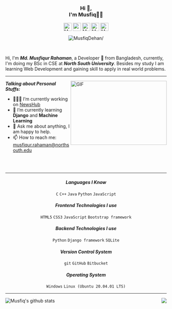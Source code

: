 <h3 align="center">Hi 👋,<br> I'm Musfiq👨‍💻</h3>

<p align="center">
  <a href=https://twitter.com/MusfiqDehan target="blank"><img align="center" src=https://cdn.jsdelivr.net/npm/simple-icons@3.0.1/icons/twitter.svg alt="MusfiqDehan" width="25"   height="25" /></a>
  <a href=https://linkedin.com/in/MusfiqDehan target="blank"><img align="center" src=https://cdn.jsdelivr.net/npm/simple-icons@3.0.1/icons/linkedin.svg alt="rahuldkjain"           width="25" height="25" /></a>
  <a href=https://hackerrank.com/MusfiqDehan target="blank"><img align="center" src=https://cdn.jsdelivr.net/npm/simple-icons@3.0.1/icons/hackerrank.svg alt="MusfiqDehan"         width="25" height="25" /></a>
  <a href=https://instagram.com/musfiqdehan target="blank"><img align="center" src=https://cdn.jsdelivr.net/npm/simple-icons@3.0.1/icons/instagram.svg alt="MusfiqDehan"             padding="10" width="25" height="25" /></a>
  <a href=https://freecodecamp.com/MusfiqDehan target="blank"><img align="center" src=https://cdn.jsdelivr.net/npm/simple-icons@3.0.1/icons/freecodecamp.svg alt="MusfiqDehan"     width="25" height="25" /></a>
</p>

<p align="center"> <img src=https://komarev.com/ghpvc/?username=MusfiqDehan alt=MusfiqDehan/> </p>

<br/>

Hi, I'm ***Md. Musfiqur Rahaman***, a Developer 🚀 from Bangladesh, currently, I'm doing my BSc in CSE at ***North South University***. Besides my study I am learning Web Development and gaining skill to apply in real world problems.

<hr>

<img align="right" alt="GIF" src="https://media.giphy.com/media/L8K62iTDkzGX6/giphy.gif" height="200" width="300"/>
  
***Talking about Personal Stuffs:***

- 👨🏽‍💻 I’m currently working on [NewsHub](https://github.com/MusfiqDehan/newshub)
- 🌱 I’m currently learning **Django** and **Machine Learning** 
- 💬 Ask me about anything, I am happy to help.
- 📫 How to reach me: musfiqur.rahaman@northsouth.edu
<br>
<br>
<hr>

<h4 align="center"><i>Languages I Know</i></h4>  
<p align="center">
  <code>C</code>
  <code>C++</code>
  <code>Java</code>
  <code>Python</code>
  <code>JavaScript</code>
</p>

<h4 align="center"><i>Frontend Technologies I use</i></h4>  
<p align="center">
  <code>HTML5</code>
  <code>CSS3</code>
  <code>JavaScript</code>
  <code>Bootstrap framework</code>
</p>

<h4 align="center"><i>Backend Technologies I use</i></h4>  
<p align="center">
  <code>Python</code>
  <code>Django framework</code>
  <code>SQLite</code>
</p>

<h4 align="center"><i>Version Control System</i></h4>  
<p align="center">
  <code>git</code>
  <code>GitHub</code>
  <code>Bitbucket</code>
</p>

<h4 align="center"><i>Operating System</i></h4>  
<p align="center">
  <code>Windows</code>
  <code>Linux (Ubuntu 20.04.01 LTS)</code>
</p>

<hr>

<img align="left" src="https://github-readme-stats.vercel.app/api?username=MusfiqDehan&show_icons=true&include_all_commits=true&theme=radical" alt="Musfiq's github stats" />
<img align="right" src="https://github-readme-stats.vercel.app/api/top-langs/?username=MusfiqDehan&hide=php,html,css c&theme=radical" />

